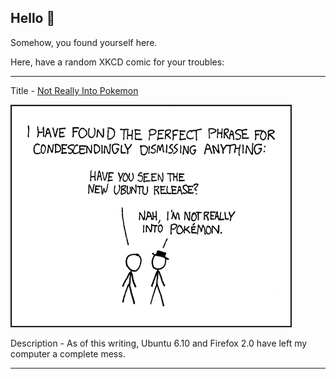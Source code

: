 ## Hello 👀

Somehow, you found yourself here.

Here, have a random XKCD comic for your troubles:

-----------------------------------

Title - [Not Really Into Pokemon](https://xkcd.com/178)

![Not Really Into Pokemon](./random_comic.png)

Description - As of this writing, Ubuntu 6.10 and Firefox 2.0 have left my computer a complete mess.

-----------------------------------